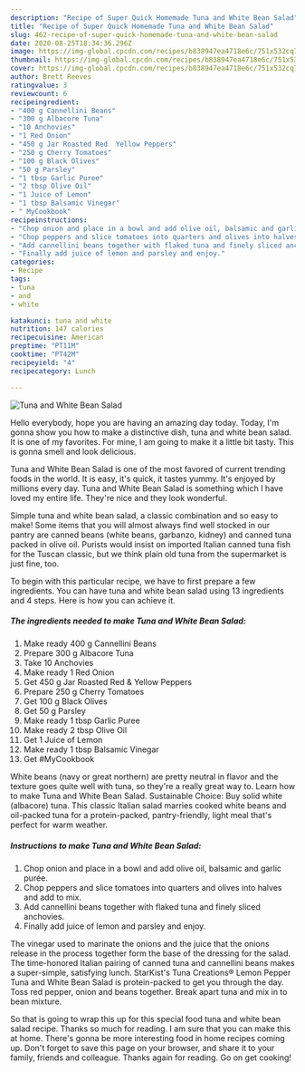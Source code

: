 ```yaml
---
description: "Recipe of Super Quick Homemade Tuna and White Bean Salad"
title: "Recipe of Super Quick Homemade Tuna and White Bean Salad"
slug: 462-recipe-of-super-quick-homemade-tuna-and-white-bean-salad
date: 2020-08-25T18:34:36.296Z
image: https://img-global.cpcdn.com/recipes/b838947ea4718e6c/751x532cq70/tuna-and-white-bean-salad-recipe-main-photo.jpg
thumbnail: https://img-global.cpcdn.com/recipes/b838947ea4718e6c/751x532cq70/tuna-and-white-bean-salad-recipe-main-photo.jpg
cover: https://img-global.cpcdn.com/recipes/b838947ea4718e6c/751x532cq70/tuna-and-white-bean-salad-recipe-main-photo.jpg
author: Brett Reeves
ratingvalue: 3
reviewcount: 6
recipeingredient:
- "400 g Cannellini Beans"
- "300 g Albacore Tuna"
- "10 Anchovies"
- "1 Red Onion"
- "450 g Jar Roasted Red  Yellow Peppers"
- "250 g Cherry Tomatoes"
- "100 g Black Olives"
- "50 g Parsley"
- "1 tbsp Garlic Puree"
- "2 tbsp Olive Oil"
- "1 Juice of Lemon"
- "1 tbsp Balsamic Vinegar"
- " MyCookbook"
recipeinstructions:
- "Chop onion and place in a bowl and add olive oil, balsamic and garlic purée."
- "Chop peppers and slice tomatoes into quarters and olives into halves and add to mix."
- "Add cannellini beans together with flaked tuna and finely sliced anchovies."
- "Finally add juice of lemon and parsley and enjoy."
categories:
- Recipe
tags:
- tuna
- and
- white

katakunci: tuna and white 
nutrition: 147 calories
recipecuisine: American
preptime: "PT11M"
cooktime: "PT42M"
recipeyield: "4"
recipecategory: Lunch

---
```



![Tuna and White Bean Salad](https://img-global.cpcdn.com/recipes/b838947ea4718e6c/751x532cq70/tuna-and-white-bean-salad-recipe-main-photo.jpg)

Hello everybody, hope you are having an amazing day today. Today, I'm gonna show you how to make a distinctive dish, tuna and white bean salad. It is one of my favorites. For mine, I am going to make it a little bit tasty. This is gonna smell and look delicious.

Tuna and White Bean Salad is one of the most favored of current trending foods in the world. It is easy, it's quick, it tastes yummy. It's enjoyed by millions every day. Tuna and White Bean Salad is something which I have loved my entire life. They're nice and they look wonderful.

Simple tuna and white bean salad, a classic combination and so easy to make! Some items that you will almost always find well stocked in our pantry are canned beans (white beans, garbanzo, kidney) and canned tuna packed in olive oil. Purists would insist on imported Italian canned tuna fish for the Tuscan classic, but we think plain old tuna from the supermarket is just fine, too.


To begin with this particular recipe, we have to first prepare a few ingredients. You can have tuna and white bean salad using 13 ingredients and 4 steps. Here is how you can achieve it.

<!--inarticleads1-->

##### The ingredients needed to make Tuna and White Bean Salad:

1. Make ready 400 g Cannellini Beans
1. Prepare 300 g Albacore Tuna
1. Take 10 Anchovies
1. Make ready 1 Red Onion
1. Get 450 g Jar Roasted Red &amp; Yellow Peppers
1. Prepare 250 g Cherry Tomatoes
1. Get 100 g Black Olives
1. Get 50 g Parsley
1. Make ready 1 tbsp Garlic Puree
1. Make ready 2 tbsp Olive Oil
1. Get 1 Juice of Lemon
1. Make ready 1 tbsp Balsamic Vinegar
1. Get  #MyCookbook


White beans (navy or great northern) are pretty neutral in flavor and the texture goes quite well with tuna, so they&#39;re a really great way to. Learn how to make Tuna and White Bean Salad. Sustainable Choice: Buy solid white (albacore) tuna. This classic Italian salad marries cooked white beans and oil-packed tuna for a protein-packed, pantry-friendly, light meal that&#39;s perfect for warm weather. 

<!--inarticleads2-->

##### Instructions to make Tuna and White Bean Salad:

1. Chop onion and place in a bowl and add olive oil, balsamic and garlic purée.
1. Chop peppers and slice tomatoes into quarters and olives into halves and add to mix.
1. Add cannellini beans together with flaked tuna and finely sliced anchovies.
1. Finally add juice of lemon and parsley and enjoy.


The vinegar used to marinate the onions and the juice that the onions release in the process together form the base of the dressing for the salad. The time-honored Italian pairing of canned tuna and cannellini beans makes a super-simple, satisfying lunch. StarKist&#39;s Tuna Creations® Lemon Pepper Tuna and White Bean Salad is protein-packed to get you through the day. Toss red pepper, onion and beans together. Break apart tuna and mix in to bean mixture. 

So that is going to wrap this up for this special food tuna and white bean salad recipe. Thanks so much for reading. I am sure that you can make this at home. There's gonna be more interesting food in home recipes coming up. Don't forget to save this page on your browser, and share it to your family, friends and colleague. Thanks again for reading. Go on get cooking!
